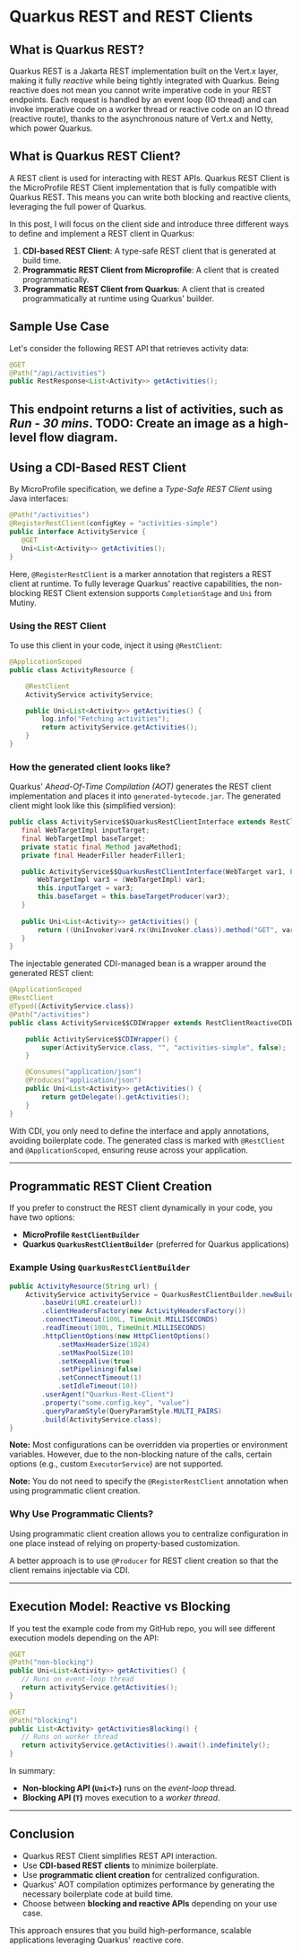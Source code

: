 # Quarkus REST and REST Clients

## What is Quarkus REST?
Quarkus REST is a Jakarta REST implementation built on the Vert.x layer, making it fully *reactive* while being tightly integrated with Quarkus. Being reactive does not mean you cannot write imperative code in your REST endpoints. Each request is handled by an event loop (IO thread) and can invoke imperative code on a worker thread or reactive code on an IO thread (reactive route), thanks to the asynchronous nature of Vert.x and Netty, which power Quarkus.

## What is Quarkus REST Client?
A REST client is used for interacting with REST APIs. Quarkus REST Client is the MicroProfile REST Client implementation that is fully compatible with Quarkus REST. This means you can write both blocking and reactive clients, leveraging the full power of Quarkus.

In this post, I will focus on the client side and introduce three different ways to define and implement a REST client in Quarkus:
1. **CDI-based REST Client**: A type-safe REST client that is generated at build time.
2. **Programmatic REST Client from Microprofile**: A client that is created programmatically.
3. **Programmatic REST Client from Quarkus**: A client that is created programmatically at runtime using Quarkus' builder.

## Sample Use Case
Let's consider the following REST API that retrieves activity data:

```java
@GET
@Path("/api/activities")
public RestResponse<List<Activity>> getActivities();
```

This endpoint returns a list of activities, such as *Run - 30 mins*.
TODO: Create an image as a high-level flow diagram.
---

## Using a CDI-Based REST Client
By MicroProfile specification, we define a *Type-Safe REST Client* using Java interfaces:

```java
@Path("/activities")
@RegisterRestClient(configKey = "activities-simple")
public interface ActivityService {  
   @GET
   Uni<List<Activity>> getActivities();
}
```
Here, `@RegisterRestClient` is a marker annotation that registers a REST client at runtime. To fully leverage Quarkus' reactive capabilities, the non-blocking REST Client extension supports `CompletionStage` and `Uni` from Mutiny.

### Using the REST Client

To use this client in your code, inject it using `@RestClient`:

```java
@ApplicationScoped
public class ActivityResource {

    @RestClient
    ActivityService activityService;

    public Uni<List<Activity>> getActivities() {
        log.info("Fetching activities");
        return activityService.getActivities();
    }
}
```
### How the generated client looks like?
Quarkus' *Ahead-Of-Time Compilation (AOT)* generates the REST client implementation and places it into `generated-bytecode.jar`. The generated client might look like this (simplified version):

```java
public class ActivityService$$QuarkusRestClientInterface extends RestClientBase implements Closeable, ActivityService {
   final WebTargetImpl inputTarget;
   final WebTargetImpl baseTarget;
   private static final Method javaMethod1;
   private final HeaderFiller headerFiller1;

   public ActivityService$$QuarkusRestClientInterface(WebTarget var1, List var2) {
       WebTargetImpl var3 = (WebTargetImpl) var1;
       this.inputTarget = var3;
       this.baseTarget = this.baseTargetProducer(var3);
   }
   
   public Uni<List<Activity>> getActivities() {
       return ((UniInvoker)var4.rx(UniInvoker.class)).method("GET", var15);
   }
}
```

The injectable generated CDI-managed bean is a wrapper around the generated REST client:

```java
@ApplicationScoped
@RestClient
@Typed({ActivityService.class})
@Path("/activities")
public class ActivityService$$CDIWrapper extends RestClientReactiveCDIWrapperBase implements ActivityService {

    public ActivityService$$CDIWrapper() {
        super(ActivityService.class, "", "activities-simple", false);
    }

    @Consumes("application/json")
    @Produces("application/json")
    public Uni<List<Activity>> getActivities() {
        return getDelegate().getActivities();
    }
}
```
With CDI, you only need to define the interface and apply annotations, avoiding boilerplate code. The generated class is marked with `@RestClient` and `@ApplicationScoped`, ensuring reuse across your application.

---

## Programmatic REST Client Creation

If you prefer to construct the REST client dynamically in your code, you have two options:
- **MicroProfile `RestClientBuilder`**
- **Quarkus `QuarkusRestClientBuilder`** (preferred for Quarkus applications)

### Example Using `QuarkusRestClientBuilder`

```java
public ActivityResource(String url) {
    ActivityService activityService = QuarkusRestClientBuilder.newBuilder()
        .baseUri(URI.create(url))
        .clientHeadersFactory(new ActivityHeadersFactory())
        .connectTimeout(100L, TimeUnit.MILLISECONDS)
        .readTimeout(100L, TimeUnit.MILLISECONDS)
        .httpClientOptions(new HttpClientOptions()
            .setMaxHeaderSize(1024)
            .setMaxPoolSize(10)
            .setKeepAlive(true)
            .setPipelining(false)
            .setConnectTimeout(1)
            .setIdleTimeout(10))
        .userAgent("Quarkus-Rest-Client")
        .property("some.config.key", "value")
        .queryParamStyle(QueryParamStyle.MULTI_PAIRS)
        .build(ActivityService.class);
}
```

**Note:** Most configurations can be overridden via properties or environment variables. However, due to the non-blocking nature of the calls, certain options (e.g., custom `ExecutorService`) are not supported.

**Note:** You do not need to specify the `@RegisterRestClient` annotation when using programmatic client creation.

### Why Use Programmatic Clients?

Using programmatic client creation allows you to centralize configuration in one place instead of relying on property-based customization.

A better approach is to use `@Producer` for REST client creation so that the client remains injectable via CDI.

---

## Execution Model: Reactive vs Blocking

If you test the example code from my GitHub repo, you will see different execution models depending on the API:

```java
@GET
@Path("non-blocking")
public Uni<List<Activity>> getActivities() {
   // Runs on event-loop thread
   return activityService.getActivities();
}
```

```java
@GET
@Path("blocking")
public List<Activity> getActivitiesBlocking() {
   // Runs on worker thread
   return activityService.getActivities().await().indefinitely();
}
```

In summary:
- **Non-blocking API (`Uni<T>`)** runs on the *event-loop* thread.
- **Blocking API (`T`)** moves execution to a *worker thread*.

---

## Conclusion

- Quarkus REST Client simplifies REST API interaction.
- Use **CDI-based REST clients** to minimize boilerplate.
- Use **programmatic client creation** for centralized configuration.
- Quarkus' AOT compilation optimizes performance by generating the necessary boilerplate code at build time.
- Choose between **blocking and reactive APIs** depending on your use case.

This approach ensures that you build high-performance, scalable applications leveraging Quarkus' reactive core.

